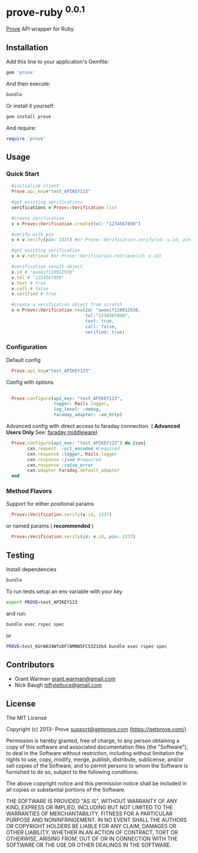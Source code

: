
# prove-ruby <sup>0.0.1</sup>

[Prove](https://getprove.com/) API wrapper for Ruby.

## Installation

Add this line to your application's Gemfile:

```ruby
gem 'prove'
```

And then execute:

```bash
bundle
```

Or install it yourself:

```bash
gem install prove
```

And require:

```ruby
require 'prove'
```

## Usage

### Quick Start 
```ruby
  #initialize client
  Prove.api_key="test_APIKEY123"

  #get existing verifications
  verifications = Prove::Verification.list

  #create verification
  v = Prove::Verification.create(tel: "1234567890")

  #verify with pin
  v = v.verify(pin: 1337) #or Prove::Verification.verify(id: v.id, pin: 1337)

  #get existing verification
  v = v.retrieve #or Prove::Verification.retrieve(id: v.id) 

  #verification result object
  v.id # "awoeif128912938" 
  v.tel # "1234567890"
  v.text # true
  v.call # false
  v.verified # true

  #create a verification object from scratch
  v = Prove::Verification.new(id: "awoeif128912938, 
                              tel:"1234567890", 
                              text: true, 
                              call: false, 
                              verified: true)
```

### Configuration 
Default config
```ruby
  Prove.api_key="test_APIKEY123"
```

Config with options
```ruby
  
  Prove.configure(api_key: "test_APIKEY123", 
                  logger: Rails.logger, 
                  log_level: :debug, 
                  faraday_adapter: :em_http)
```

Advanced config with direct access to faraday connection. ( **Advanced Users Only** See: [faraday middleware](https://github.com/lostisland/faraday#advanced-middleware-usage))

```ruby
  Prove.configure(api_key: "test_APIKEY123") do |cxn|
        cxn.request  :url_encoded #required
        cxn.response :logger, Rails.logger
        cxn.response :json #required
        cxn.response :raise_error 
        cxn.adapter Faraday.default_adapter
  end
```


### Method Flavors 

Support for either positional params 

```ruby
  Prove::Verification.verify(v.id, 1337)
```

or named params ( **recommended** )

```ruby
  Prove::Verification.verify(id: v.id, pin: 1337)
```

## Testing

Install dependencies

```bash
bundle
```

To run tests setup an env variable with your key

```bash
export PROVE=test_APIKEY123
```

and run:

```bash
bundle exec rspec spec
```

or

```bash
PROVE=test_KUrW834WfoDFlNMNN5FC53Z1Xb4 bundle exec rspec spec
```

## Contributors

* Grant Warman <grant.warman@gmail.com>
* Nick Baugh <niftylettuce@gmail.com>


## License

The MIT License

Copyright (c) 2013- Prove <support@getprove.com> (https://getprove.com/)

Permission is hereby granted, free of charge, to any person obtaining a copy
of this software and associated documentation files (the "Software"), to deal
in the Software without restriction, including without limitation the rights
to use, copy, modify, merge, publish, distribute, sublicense, and/or sell
copies of the Software, and to permit persons to whom the Software is
furnished to do so, subject to the following conditions:

The above copyright notice and this permission notice shall be included in
all copies or substantial portions of the Software.

THE SOFTWARE IS PROVIDED "AS IS", WITHOUT WARRANTY OF ANY KIND, EXPRESS OR
IMPLIED, INCLUDING BUT NOT LIMITED TO THE WARRANTIES OF MERCHANTABILITY,
FITNESS FOR A PARTICULAR PURPOSE AND NONINFRINGEMENT. IN NO EVENT SHALL THE
AUTHORS OR COPYRIGHT HOLDERS BE LIABLE FOR ANY CLAIM, DAMAGES OR OTHER
LIABILITY, WHETHER IN AN ACTION OF CONTRACT, TORT OR OTHERWISE, ARISING FROM,
OUT OF OR IN CONNECTION WITH THE SOFTWARE OR THE USE OR OTHER DEALINGS IN
THE SOFTWARE.
